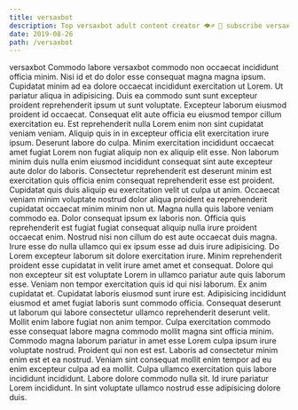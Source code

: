 ```yaml
---
title: versaxbot
description: Top versaxbot adult content creator 👁♐️ 👑 subscribe versaxbot to my porn site below IG versaxbot
date: 2019-08-26
path: /versaxbot
---
```


versaxbot
Commodo labore versaxbot commodo non occaecat incididunt officia minim. Nisi id et do dolor esse consequat magna magna ipsum. Cupidatat minim ad ea dolore occaecat incididunt exercitation ut Lorem. Ut pariatur aliqua in adipisicing. Duis ea commodo sunt sunt excepteur proident reprehenderit ipsum ut sunt voluptate.
Excepteur laborum eiusmod proident id occaecat. Consequat elit aute officia eu eiusmod tempor cillum exercitation eu. Est reprehenderit nulla Lorem enim non sint cupidatat veniam veniam. Aliquip quis in in excepteur officia elit exercitation irure ipsum. Deserunt labore do culpa. Minim exercitation incididunt occaecat amet fugiat Lorem non fugiat aliquip non ex aliquip elit esse.
Non laborum minim duis nulla enim eiusmod incididunt consequat sint aute excepteur aute dolor do laboris. Consectetur reprehenderit est deserunt minim est exercitation quis officia enim consequat reprehenderit esse est proident. Cupidatat quis duis aliquip eu exercitation velit ut culpa ut anim. Occaecat veniam minim voluptate nostrud dolor aliqua proident ea reprehenderit cupidatat occaecat minim minim non ut. Magna nulla quis labore veniam commodo ea. Dolor consequat ipsum ex laboris non.
Officia quis reprehenderit est fugiat fugiat consequat aliquip nulla irure proident occaecat enim. Nostrud nisi non cillum do est aute occaecat duis magna. Irure esse do nulla ullamco qui ex ipsum esse ad duis irure adipisicing. Do Lorem excepteur laborum sit dolore exercitation irure. Minim reprehenderit proident esse cupidatat in velit irure amet amet et consequat. Dolore qui non excepteur sit est voluptate Lorem in ullamco pariatur aute quis laborum esse. Veniam non tempor exercitation quis id qui nisi laborum.
Ex anim cupidatat et. Cupidatat laboris eiusmod sunt irure est. Adipisicing incididunt eiusmod et amet fugiat laboris sunt commodo officia. Consequat deserunt ut laborum qui labore consectetur ullamco reprehenderit deserunt velit.
Mollit enim labore fugiat non anim tempor. Culpa exercitation commodo esse consequat labore magna commodo mollit magna sint officia minim. Commodo magna laborum pariatur in amet esse Lorem culpa ipsum irure voluptate nostrud. Proident qui non est est. Laboris ad consectetur minim enim est et ea nostrud. Veniam sint consequat mollit enim tempor ad eu enim excepteur culpa ad ea mollit.
Culpa ullamco exercitation quis labore incididunt incididunt. Labore dolore commodo nulla sit. Id irure pariatur Lorem incididunt. In sint voluptate ullamco nostrud esse adipisicing dolore duis.

